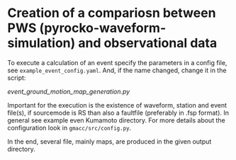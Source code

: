 # Creation of a compariosn between PWS (pyrocko-waveform-simulation) and observational data

To execute a calculation of an event specify the parameters in a config file, see `example_event_config.yaml`.
And, if the name changed, change it in the script:

*event_ground_motion_map_generation.py*

Important for the execution is the existence of waveform, station and event file(s), if sourcemode is RS than also a faultfile (preferably in .fsp format). In general see example even Kumamoto directory. For more details about the configuration look in `gmacc/src/config.py`.

In the end, several file, mainly maps, are produced in the given output directory.
